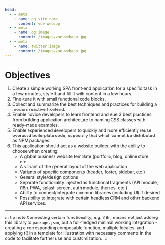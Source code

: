 ```yaml
---
head:
  - - meta
    - name: og:site_name
      content: vue-webapp
  - - meta
    - name: og:image
      content: /images/vue-webapp.jpg
  - - meta
    - name: twitter:image
      content: /images/vue-webapp.jpg
---
```


# Objectives 

1. Create a simple working SPA front-end application for a specific task in a few minutes, style it and fill it with content in a few hours.
2. Fine-tune it with small functional code blocks.
3. Collect and summarize the best techniques and practices for building a modern reactive frontend.
4. Enable novice developers to learn frontend and Vue 3 best practices from building application architecture to naming CSS classes with ready-made examples.
5. Enable experienced developers to quickly and more efficiently reuse overused boilerplate code, especially that which cannot be distributed as NPM packages.
6. This application should act as a website builder, with the ability to choose when creating:
    - A global business website template (portfolio, blog, online store, etc.)
    - A variant of the general layout of the web application
    - Variants of specific components (header, footer, sidebar, etc.)
    - General style/design options
    - Separate functionality injected as functional fragments (API module, i18n, PWA, splash screen, auth module, themes, etc.)
    - Ability to connect/integrate common libraries (including UI) if desired
    - Possibility to integrate with certain headless CRM and other backend API services.

------

::: tip note
Connecting certain functionality, e.g. i18n, means not just adding this library to `package.json`, but a full-fledged minimal working integration - creating a corresponding composable function, multiple locales, and applying t() in a template for illustration with necessary comments in the code to facilitate further use and customization.
:::